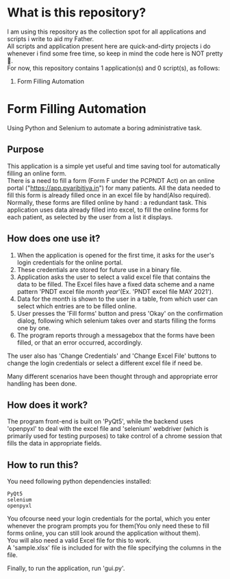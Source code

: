 # What is this repository?

I am using this repository as the collection spot for all applications and scripts i write to aid my Father.\
All scripts and application present here are quick-and-dirty projects i do whenever i find some free time, so keep in mind the code here is NOT pretty 🤧.\
For now, this repository contains 1 application(s) and 0 script(s), as follows:

1. Form Filling Automation
# Form Filling Automation

Using Python and Selenium to automate a boring administrative task.

## Purpose

This application is a simple yet useful and time saving tool for automatically filling an online form.\
There is a need to fill a form (Form F under the PCPNDT Act) on an online portal ("https://app.pyaribitiya.in") for many patients. All the data needed to fill this form is already filled once in an excel file by hand(Also required).\
Normally, these forms are filled online by hand : a redundant task.
This application uses data already filled into excel, to fill the online forms for each patient, as selected by the user from a list it displays.

## How does one use it?

1. When the application is opened for the first time, it asks for the user's login credentials for the online portal.
2. These credentials are stored for future use in a binary file.
3. Application asks the user to select a valid excel file that contains the data to be filled.
   The Excel files have a fixed data scheme and a name pattern 'PNDT excel file _month_ _year_'(Ex. 'PNDT excel file MAY 2021').
4. Data for the month is shown to the user in a table, from which user can select which entries are to be filled online.
5. User presses the 'Fill forms' button and press 'Okay' on the confirmation dialog, following which selenium takes over and 
starts filling the forms one by one. 
6. The program reports through a messagebox that the forms have been filled, or that an error occurred, accordingly.

The user also has 'Change Credentials' and 'Change Excel File' buttons to change the login credentials or select a different excel file if need be.

Many different scenarios have been thought through and appropriate error handling has been done.

## How does it work?

The program front-end is built on 'PyQt5', while the backend uses 'openpyxl' to deal with the excel file and 'selenium' webdriver (which is primarily used for testing purposes) to take control of a chrome session that fills the data in appropriate fields. 

## How to run this?

You need following python dependencies installed:

```
PyQt5
selenium
openpyxl
```

You ofcourse need your login credentials for the portal, which you enter whenever the program prompts you for them(You only need these to fill forms online, you can still look around the application without them).\
You will also need a valid Excel file for this to work.\
A 'sample.xlsx' file is included for with the file specifying the columns in the file.

Finally, to run the application, run 'gui.py'.
